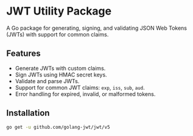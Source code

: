 # JWT Utility Package

A Go package for generating, signing, and validating JSON Web Tokens (JWTs) with support for common claims.

## Features

- Generate JWTs with custom claims.
- Sign JWTs using HMAC secret keys.
- Validate and parse JWTs.
- Support for common JWT claims: `exp`, `iss`, `sub`, `aud`.
- Error handling for expired, invalid, or malformed tokens.

## Installation

```bash
go get -u github.com/golang-jwt/jwt/v5
